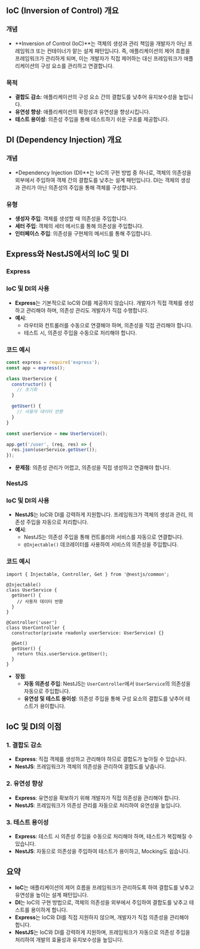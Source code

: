 
## IoC (Inversion of Control) 개요

### 개념

- **Inversion of Control (IoC)**는 객체의 생성과 관리 책임을 개발자가 아닌 프레임워크 또는 컨테이너가 맡는 설계 패턴입니다. 즉, 애플리케이션의 제어 흐름을 프레임워크가 관리하게 되며, 이는 개발자가 직접 제어하는 대신 프레임워크가 애플리케이션의 구성 요소를 관리하고 연결합니다.

### 목적

- **결합도 감소**: 애플리케이션의 구성 요소 간의 결합도를 낮추어 유지보수성을 높입니다.
- **유연성 향상**: 애플리케이션의 확장성과 유연성을 향상시킵니다.
- **테스트 용이성**: 의존성 주입을 통해 테스트하기 쉬운 구조를 제공합니다.

## DI (Dependency Injection) 개요

### 개념

- *Dependency Injection (DI)**는 IoC의 구현 방법 중 하나로, 객체의 의존성을 외부에서 주입하여 객체 간의 결합도를 낮추는 설계 패턴입니다. DI는 객체의 생성과 관리가 아닌 의존성의 주입을 통해 객체를 구성합니다.

### 유형

- **생성자 주입**: 객체를 생성할 때 의존성을 주입합니다.
- **세터 주입**: 객체의 세터 메서드를 통해 의존성을 주입합니다.
- **인터페이스 주입**: 의존성을 구현체의 메서드를 통해 주입합니다.

## Express와 NestJS에서의 IoC 및 DI

### Express

### IoC 및 DI의 사용

- **Express**는 기본적으로 IoC와 DI를 제공하지 않습니다. 개발자가 직접 객체를 생성하고 관리해야 하며, 의존성 관리도 개발자가 직접 수행합니다.
- **예시**:
    - 라우터와 컨트롤러를 수동으로 연결해야 하며, 의존성을 직접 관리해야 합니다.
    - 테스트 시, 의존성 주입을 수동으로 처리해야 합니다.

### 코드 예시

```jsx
const express = require('express');
const app = express();

class UserService {
  constructor() {
    // 초기화
  }

  getUser() {
    // 사용자 데이터 반환
  }
}

const userService = new UserService();

app.get('/user', (req, res) => {
  res.json(userService.getUser());
});

```

- **문제점**: 의존성 관리가 어렵고, 의존성을 직접 생성하고 연결해야 합니다.

### NestJS

### IoC 및 DI의 사용

- **NestJS**는 IoC와 DI를 강력하게 지원합니다. 프레임워크가 객체의 생성과 관리, 의존성 주입을 자동으로 처리합니다.
- **예시**:
    - NestJS는 의존성 주입을 통해 컨트롤러와 서비스를 자동으로 연결합니다.
    - `@Injectable()` 데코레이터를 사용하여 서비스의 의존성을 주입합니다.

### 코드 예시

```tsx
import { Injectable, Controller, Get } from '@nestjs/common';

@Injectable()
class UserService {
  getUser() {
    // 사용자 데이터 반환
  }
}

@Controller('user')
class UserController {
  constructor(private readonly userService: UserService) {}

  @Get()
  getUser() {
    return this.userService.getUser();
  }
}

```

- **장점**:
    - **자동 의존성 주입**: NestJS는 `UserController`에서 `UserService`의 의존성을 자동으로 주입합니다.
    - **유연성 및 테스트 용이성**: 의존성 주입을 통해 구성 요소의 결합도를 낮추어 테스트가 용이합니다.

## IoC 및 DI의 이점

### 1. 결합도 감소

- **Express**: 직접 객체를 생성하고 관리해야 하므로 결합도가 높아질 수 있습니다.
- **NestJS**: 프레임워크가 객체의 의존성을 관리하여 결합도를 낮춥니다.

### 2. 유연성 향상

- **Express**: 유연성을 확보하기 위해 개발자가 직접 의존성을 관리해야 합니다.
- **NestJS**: 프레임워크가 의존성 관리를 자동으로 처리하여 유연성을 높입니다.

### 3. 테스트 용이성

- **Express**: 테스트 시 의존성 주입을 수동으로 처리해야 하며, 테스트가 복잡해질 수 있습니다.
- **NestJS**: 자동으로 의존성을 주입하여 테스트가 용이하고, Mocking도 쉽습니다.

## 요약

- **IoC**는 애플리케이션의 제어 흐름을 프레임워크가 관리하도록 하여 결합도를 낮추고 유연성을 높이는 설계 패턴입니다.
- **DI**는 IoC의 구현 방법으로, 객체의 의존성을 외부에서 주입하여 결합도를 낮추고 테스트를 용이하게 합니다.
- **Express**는 IoC와 DI를 직접 지원하지 않으며, 개발자가 직접 의존성을 관리해야 합니다.
- **NestJS**는 IoC와 DI를 강력하게 지원하며, 프레임워크가 자동으로 의존성 주입을 처리하여 개발의 효율성과 유지보수성을 높입니다.